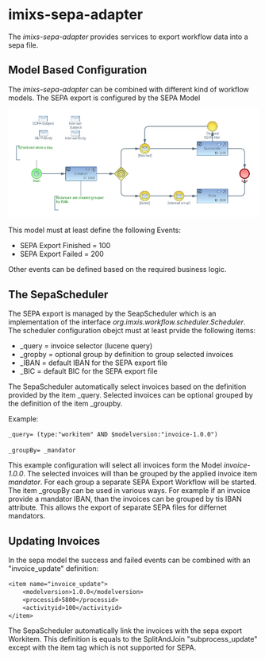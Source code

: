 # imixs-sepa-adapter

The _imixs-sepa-adapter_ provides services to export workflow data into a sepa file.


## Model Based Configuration

The _imixs-sepa-adapter_ can be combined with different kind of workflow models. The SEPA export is configured by the SEPA Model

<img src="sepa-export.png" />

This model must at least define the following Events:


 * SEPA Export Finished = 100
 * SEPA Export Failed = 200
 
Other events can be defined based on the required business logic. 


## The SepaScheduler

The SEPA export is managed by the SeapScheduler which is an implementation of the interface _org.imxis.workflow.scheduler.Scheduler_.
The scheduler configuration obejct must at least prvide the following items:

 * _query = invoice selector (lucene query)
 * _gropby = optional group by definition to group selected invoices
 * _IBAN = default IBAN for the SEPA export file 
 * _BIC = default BIC for the SEPA export file
 
The SepaScheduler automatically select invoices based on the definition provided by the item _query. 
Selected invoices can be optional grouped by the definition of the item _groupby. 

Example:

	_query= (type:"workitem" AND $modelversion:"invoice-1.0.0")
	
	_groupBy= _mandator
	
This example configuration will select all invoices form the Model _invoice-1.0.0_. The selected invoices will than be grouped by the applied invoice item _mandator_. For each group a separate SEPA Export Workflow will be started.   
The item _groupBy can be used in various ways. For example if an invoice provide a mandator IBAN, than the invoices can be grouped by tis IBAN attribute. This allows the export of separate SEPA files for differnet mandators. 



## Updating Invoices

In the sepa model the success and failed events can be combined with an "invoice_update" definition:

	<item name="invoice_update">
		<modelversion>1.0.0</modelversion>
		<processid>5800</processid>
		<activityid>100</activityid>
	</item>

The SepaScheduler automatically link the invoices with the sepa export Workitem.
This definition is equals to the SplitAndJoin "subprocess_update" except with the item tag which is not supported for SEPA. 	